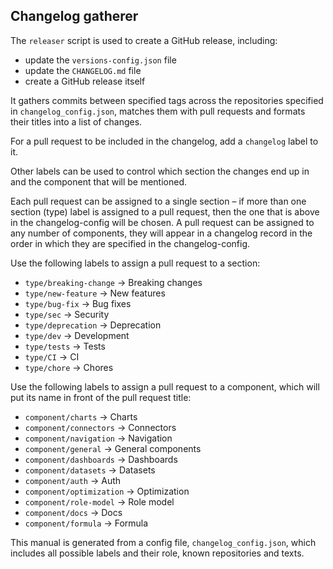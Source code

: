 
## Changelog gatherer

The `releaser` script is used to create a GitHub release, including:
- update the `versions-config.json` file
- update the `CHANGELOG.md` file
- create a GitHub release itself

It gathers commits between specified tags across the repositories specified in `changelog_config.json`, matches them
with pull requests and formats their titles into a list of changes.

For a pull request to be included in the changelog, add a `changelog` label to it.

Other labels can be used to control which section the changes end up in and the component that will be mentioned.

Each pull request can be assigned to a single section – if more than one section (type) label is assigned
to a pull request, then the one that is above in the changelog-config will be chosen. A pull request can be assigned
to any number of components, they will appear in a changelog record in the order in which they are specified
in the changelog-config.

Use the following labels to assign a pull request to a section:
- `type/breaking-change` -> Breaking changes
- `type/new-feature` -> New features
- `type/bug-fix` -> Bug fixes
- `type/sec` -> Security
- `type/deprecation` -> Deprecation
- `type/dev` -> Development
- `type/tests` -> Tests
- `type/CI` -> CI
- `type/chore` -> Chores

Use the following labels to assign a pull request to a component,
which will put its name in front of the pull request title:
- `component/charts` -> Charts
- `component/connectors` -> Connectors
- `component/navigation` -> Navigation
- `component/general` -> General components
- `component/dashboards` -> Dashboards
- `component/datasets` -> Datasets
- `component/auth` -> Auth
- `component/optimization` -> Optimization
- `component/role-model` -> Role model
- `component/docs` -> Docs
- `component/formula` -> Formula

This manual is generated from a config file, `changelog_config.json`, which includes all possible labels and their role,
known repositories and texts.
